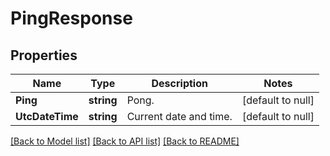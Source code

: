 # PingResponse

## Properties
Name | Type | Description | Notes
------------ | ------------- | ------------- | -------------
**Ping** | **string** | Pong. | [default to null]
**UtcDateTime** | **string** | Current date and time. | [default to null]

[[Back to Model list]](../README.md#documentation-for-models) [[Back to API list]](../README.md#documentation-for-api-endpoints) [[Back to README]](../README.md)


